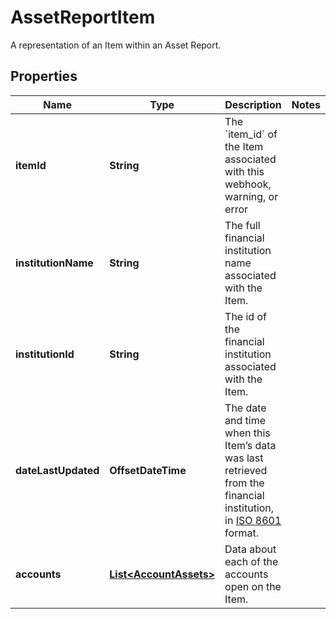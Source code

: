 

# AssetReportItem

A representation of an Item within an Asset Report.

## Properties

| Name | Type | Description | Notes |
|------------ | ------------- | ------------- | -------------|
|**itemId** | **String** | The &#x60;item_id&#x60; of the Item associated with this webhook, warning, or error |  |
|**institutionName** | **String** | The full financial institution name associated with the Item. |  |
|**institutionId** | **String** | The id of the financial institution associated with the Item. |  |
|**dateLastUpdated** | **OffsetDateTime** | The date and time when this Item’s data was last retrieved from the financial institution, in [ISO 8601](https://wikipedia.org/wiki/ISO_8601) format. |  |
|**accounts** | [**List&lt;AccountAssets&gt;**](AccountAssets.md) | Data about each of the accounts open on the Item. |  |



